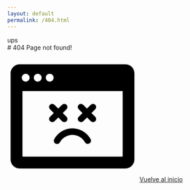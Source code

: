 ```yaml
---
layout: default
permalink: /404.html
---
```


<div class="flex flex-col justify-center min-h-screen">
  <div class="relative py-3 mx-auto sm:max-w-xl">
  <div class="space-y-4">
    <div class="text-xl text-gray-500 ">ups</div>
    <div class="text-4xl "># 404 Page not found!</div>
  </div>
  <svg height="300" width="300" xmlns="http://www.w3.org/2000/svg" viewBox="0 0 100 100"><switch><g><path d="M90.5 10.1h-81c-3.9 0-7 3.2-7 7v65.8c0 3.9 3.2 7 7 7h80.9c3.9 0 7-3.1 7-7V17.1c.1-3.9-3.1-7-6.9-7zm-58 7.2c1.7 0 3 1.4 3 3 0 1.7-1.4 3-3 3-1.7 0-3-1.4-3-3 0-1.7 1.3-3 3-3zm-9.2 0c1.7 0 3 1.4 3 3 0 1.7-1.4 3-3 3-1.7 0-3-1.4-3-3 0-1.7 1.4-3 3-3zm-9.2 0c1.7 0 3 1.4 3 3 0 1.7-1.4 3-3 3-1.7 0-3-1.4-3-3 0-1.7 1.4-3 3-3zm74.3 63c0 .3-.2.5-.5.5H12.1c-.3 0-.5-.2-.5-.5V30.6h76.8v49.7z"/><path d="M32.8 53.7c.5.5 1.1.7 1.7.7.6 0 1.2-.2 1.7-.7l2.9-2.9 2.9 2.9c.5.5 1.1.7 1.7.7.6 0 1.2-.2 1.7-.7.9-.9.9-2.5 0-3.4l-2.9-2.9 2.9-2.9c.9-.9.9-2.4 0-3.4-.9-.9-2.5-.9-3.4 0L39 44l-2.9-2.9c-.9-.9-2.5-.9-3.4 0-.9.9-.9 2.4 0 3.4l2.9 2.9-2.9 2.9c-.9.9-.9 2.4.1 3.4zM54.8 53.7c.5.5 1.1.7 1.7.7.6 0 1.2-.2 1.7-.7l2.9-2.9 2.9 2.9c.5.5 1.1.7 1.7.7.6 0 1.2-.2 1.7-.7.9-.9.9-2.5 0-3.4l-2.9-2.9 2.9-2.9c.9-.9.9-2.4 0-3.4-.9-.9-2.5-.9-3.4 0L61 44l-2.9-2.9c-.9-.9-2.5-.9-3.4 0-.9.9-.9 2.4 0 3.4l2.9 2.9-2.9 2.9c-.9.9-.9 2.4.1 3.4zM36 67.4c-.7 1.2-.3 2.7.9 3.4.4.2.8.3 1.2.3.9 0 1.7-.4 2.2-1.3 2-3.4 5.7-5.6 9.6-5.6s7.6 2.1 9.6 5.6c.7 1.2 2.2 1.6 3.4.9 1.2-.7 1.6-2.2.9-3.4-2.9-5-8.2-8.1-14-8.1S38.9 62.4 36 67.4z"/></g></switch></svg>  
    <a href="/" class="px-5 py-2.5 relative rounded group font-medium text-white font-medium inline-block">
    <span class="absolute top-0 left-0 w-full h-full rounded opacity-50 filter blur-sm bg-gradient-to-br from-yellow-600 to-red-500"></span>
    <span class="h-full w-full inset-0 absolute mt-0.5 ml-0.5 bg-gradient-to-br filter group-active:opacity-0 rounded opacity-50 from-yellow-600 to-red-500"></span>
    <span class="absolute inset-0 w-full h-full transition-all duration-200 ease-out rounded shadow-xl bg-gradient-to-br filter group-active:opacity-0 group-hover:blur-sm from-yellow-600 to-red-500"></span>
    <span class="absolute inset-0 w-full h-full transition duration-200 ease-out rounded bg-gradient-to-br to-yellow-600 from-red-500"></span>
    <span class="relative">Vuelve al inicio</span></a>
  
  </div>
</div>
